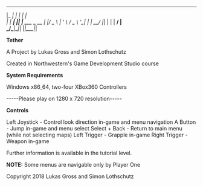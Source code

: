  _____    _   _               
|_   _|  | | | |              
  | | ___| |_| |__   ___ _ __ 
  | |/ _ \ __| '_ \ / _ \ '__|
  | |  __/ |_| | | |  __/ |   
  \_/\___|\__|_| |_|\___|_|   

**Tether**            
                              
A Project by Lukas Gross and Simon Lothschutz

Created in Northwestern's Game Development Studio course


**System Requirements**

Windows x86_64, two-four XBox360 Controllers

-----Please play on 1280 x 720 resolution-----

**Controls**

Left Joystick - Control look direction in-game and menu navigation
A Button - Jump in-game and menu select
Select + Back - Return to main menu (while not selecting maps)
Left Trigger - Grapple in-game
Right Trigger - Weapon in-game

Further information is available in the tutorial level.

**NOTE:** Some menus are navigable only by Player One

Copyright 2018 Lukas Gross and Simon Lothschutz
